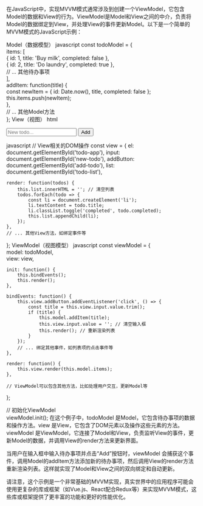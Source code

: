 在JavaScript中，实现MVVM模式通常涉及到创建一个ViewModel，它包含Model的数据和View的行为。ViewModel是Model和View之间的中介，负责将Model的数据绑定到View，并处理View的事件更新Model。以下是一个简单的MVVM模式的JavaScript示例：

Model（数据模型）
javascript
const todoModel = {  
    items: [  
        { id: 1, title: 'Buy milk', completed: false },  
        { id: 2, title: 'Do laundry', completed: true },  
        // ... 其他待办事项  
    ],  
    addItem: function(title) {  
        const newItem = { id: Date.now(), title, completed: false };  
        this.items.push(newItem);  
    },  
    // ... 其他Model方法  
};
View（视图）
html
<div id="todo-app">  
    <input type="text" id="new-todo" placeholder="New todo...">  
    <button id="add-todo">Add</button>  
    <ul id="todo-list">  
        <!-- 待办事项列表项将被动态生成 -->  
    </ul>  
</div>
javascript
// View相关的DOM操作  
const view = {  
    el: document.getElementById('todo-app'),  
    input: document.getElementById('new-todo'),  
    addButton: document.getElementById('add-todo'),  
    list: document.getElementById('todo-list'),  
  
    render: function(todos) {  
        this.list.innerHTML = ''; // 清空列表  
        todos.forEach(todo => {  
            const li = document.createElement('li');  
            li.textContent = todo.title;  
            li.classList.toggle('completed', todo.completed);  
            this.list.appendChild(li);  
        });  
    },  
    // ... 其他View方法，如绑定事件等  
};
ViewModel（视图模型）
javascript
const viewModel = {  
    model: todoModel,  
    view: view,  
  
    init: function() {  
        this.bindEvents();  
        this.render();  
    },  
      
    bindEvents: function() {  
        this.view.addButton.addEventListener('click', () => {  
            const title = this.view.input.value.trim();  
            if (title) {  
                this.model.addItem(title);  
                this.view.input.value = ''; // 清空输入框  
                this.render(); // 重新渲染列表  
            }  
        });  
        // ... 绑定其他事件，如列表项的点击事件等  
    },  
      
    render: function() {  
        this.view.render(this.model.items);  
    },  
      
    // ViewModel可以包含其他方法，比如处理用户交互，更新Model等  
};  
  
// 初始化ViewModel  
viewModel.init();
在这个例子中，todoModel 是Model，它包含待办事项的数据和操作方法。view 是View，它包含了DOM元素以及操作这些元素的方法。viewModel 是ViewModel，它连接了Model和View，负责监听View的事件，更新Model的数据，并调用View的render方法来更新界面。

当用户在输入框中输入待办事项并点击“Add”按钮时，viewModel 会捕获这个事件，调用Model的addItem方法添加新的待办事项，然后调用View的render方法重新渲染列表。这样就实现了Model和View之间的双向绑定和自动更新。

请注意，这个示例是一个非常基础的MVVM实现，真实世界中的应用程序可能会使用更复杂的库或框架（如Vue.js、React配合Redux等）来实现MVVM模式，这些库或框架提供了更丰富的功能和更好的性能优化。